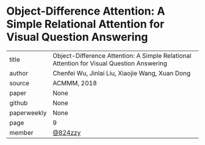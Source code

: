 # Object-Difference Attention: A Simple Relational Attention for Visual Question Answering

|  |  |
| :--- | :--- |
| title | Object-Difference Attention: A Simple Relational Attention for Visual Question Answering |
| author | Chenfei Wu, Jinlai Liu, Xiaojie Wang, Xuan Dong |
| source | ACMMM, 2018 |
| paper |   None |
| github |  None |
| paperweekly | None |
| page | 9 |
| member | [@824zzy](https://github.com/824zzy) |